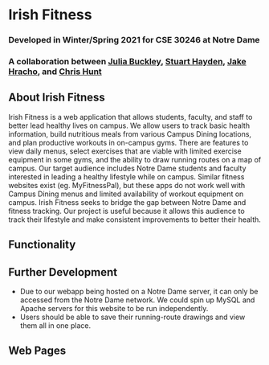 # Irish Fitness
### Developed in Winter/Spring 2021 for CSE 30246 at Notre Dame
### A collaboration between [Julia Buckley](https://github.com/juliafbuckley), [Stuart Hayden](https://github.com/shayden2), [Jake Hracho](https://github.com/jhracho), and [Chris Hunt](https://github.com/chunt4)

## About Irish Fitness
   Irish Fitness is a web application that allows students, faculty, and staff to better lead healthy lives on campus. We allow users to track basic health information, build nutritious meals from various Campus Dining locations, and plan productive workouts in on-campus gyms. There are features to view daily menus, select exercises that are viable with limited exercise equipment in some gyms, and the ability to draw running routes on a map of campus.
  Our target audience includes Notre Dame students and faculty interested in leading a healthy lifestyle while on campus. Similar fitness websites exist (eg. MyFitnessPal), but these apps do not work well with Campus Dining menus and limited availability of workout equipment on campus. Irish Fitness seeks to bridge the gap between Notre Dame and fitness tracking. Our project is useful because it allows this audience to track their lifestyle and make consistent improvements to better their health.

## Functionality 


## Further Development
- Due to our webapp being hosted on a Notre Dame server, it can only be accessed from the Notre Dame network. We could spin up MySQL and Apache servers for this website to be run independently.
- Users should be able to save their running-route drawings and view them all in one place.

## Web Pages

